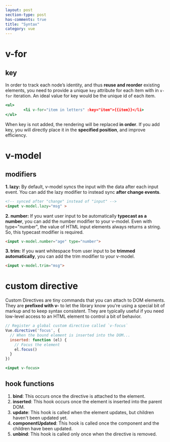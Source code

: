 ```yaml
---
layout: post
section-type: post
has-comments: true
title: "Syntax"
category: vue
---
```


# v-for

## key

In order to track each node’s identity, and thus **reuse and reorder** existing elements, you need to provide a unique `key` attribute for each item with in `v-for` iteration. An ideal value for key would be the unique id of each item.

```jsx
<ul>
        <li v-for="item in letters" :key="item">{{item}}</li>
</ul>
```

When key is not added, the rendering will be replaced **in order**. If you add key, you will directly place it in the **specified position**, and improve efficiency.


# v-model

## modifiers

**1. lazy:** By default, v-model syncs the input with the data after each input event. You can add the lazy modifier to instead sync **after change events**.

```html
<!-- synced after "change" instead of "input" -->
<input v-model.lazy="msg" >
```

**2. number:** If you want user input to be automatically **typecast as a number**, you can add the number modifier to your v-model. Even with type="number", the value of HTML input elements always returns a string. So, this typecast modifier is required.

```html
<input v-model.number="age" type="number">
```

**3. trim:** If you want whitespace from user input to be **trimmed automatically**, you can add the trim modifier to your v-model.

```html
<input v-model.trim="msg">
```

# custom directive

Custom Directives are tiny commands that you can attach to DOM elements. They are **prefixed with v-** to let the library know you're using a special bit of markup and to keep syntax consistent. They are typically useful if you need low-level access to an HTML element to control a bit of behavior.

```jsx
// Register a global custom directive called `v-focus`
Vue.directive('focus', {
  // When the bound element is inserted into the DOM...
  inserted: function (el) {
    // Focus the element
    el.focus()
  }
})

<input v-focus>
```

## hook functions

1. **bind**: This occurs once the directive is attached to the element.
2. **inserted**: This hook occurs once the element is inserted into the parent DOM.
3. **update**: This hook is called when the element updates, but children haven't been updated yet.
4. **componentUpdated**: This hook is called once the component and the children have been updated.
5. **unbind**: This hook is called only once when the directive is removed.